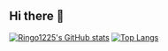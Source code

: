 ## Hi there 👋

[![Ringo1225's GitHub stats](https://github-readme-stats.vercel.app/api?username=Ringo1225&show=prs_merged_percentage&show_icons=true&hide_rank=true&theme=transparent)](https://github.com/anuraghazra/github-readme-stats)
[![Top Langs](https://github-readme-stats.vercel.app/api/top-langs/?username=Ringo1225&layout=donut)](https://github.com/anuraghazra/github-readme-stats)

<!--
**Ringo1225/Ringo1225** is a ✨ _special_ ✨ repository because its `README.md` (this file) appears on your GitHub profile.

Here are some ideas to get you started:

- 🔭 I’m currently working on ...
- 🌱 I’m currently learning ...
- 👯 I’m looking to collaborate on ...
- 🤔 I’m looking for help with ...
- 💬 Ask me about ...
- 📫 How to reach me: ...
- 😄 Pronouns: ...
- ⚡ Fun fact: ...
-->
